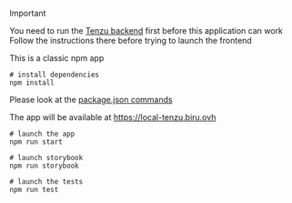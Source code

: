 > [!IMPORTANT]
> You need to run the [Tenzu backend](https://github.com/BIRU-Scop/tenzu-back/) first 
> before this application can work
> Follow the instructions there before trying to launch the frontend

This is a classic npm app
```shell
# install dependencies
npm install
```

Please look at the [package.json commands](package.json)

The app will be available at https://local-tenzu.biru.ovh

```shell
# launch the app
npm run start

# launch storybook
npm run storybook

# launch the tests
npm run test 
```